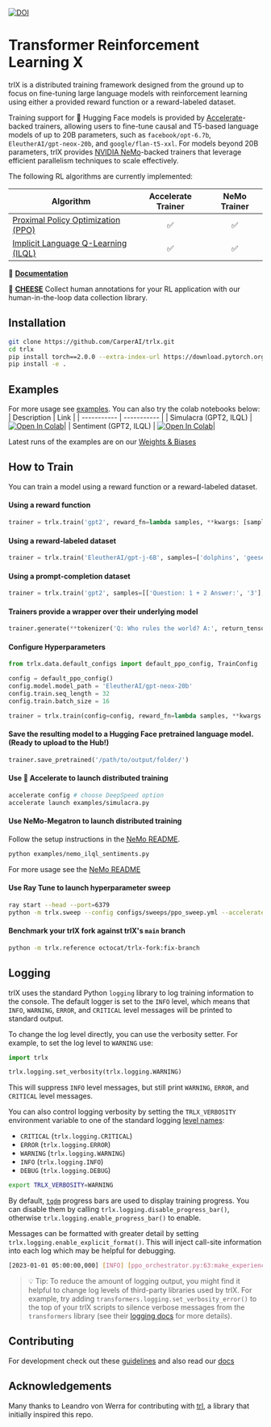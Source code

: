 
[![DOI](https://zenodo.org/badge/545104023.svg)](https://zenodo.org/badge/latestdoi/545104023)

# Transformer Reinforcement Learning X

trlX is a distributed training framework designed from the ground up to focus on fine-tuning large language models with reinforcement learning using either a provided reward function or a reward-labeled dataset.

Training support for 🤗 Hugging Face models is provided by [Accelerate](https://huggingface.co/docs/accelerate/)-backed trainers, allowing users to fine-tune causal and T5-based language models of up to 20B parameters, such as `facebook/opt-6.7b`, `EleutherAI/gpt-neox-20b`, and `google/flan-t5-xxl`. For models beyond 20B parameters, trlX provides [NVIDIA NeMo](https://github.com/NVIDIA/NeMo)-backed trainers that leverage efficient parallelism techniques to scale effectively.

The following RL algorithms are currently implemented:

| Algorithm                                                                     | Accelerate Trainer | NeMo Trainer  |
|-------------------------------------------------------------------------------|:------------------:|:-------------:|
| [Proximal Policy Optimization (PPO)](https://arxiv.org/pdf/1909.08593.pdf)    | ✅                 | ✅            |
| [Implicit Language Q-Learning (ILQL)](https://sea-snell.github.io/ILQL_site/) | ✅                 | ✅            |

📖 **[Documentation](https://trlX.readthedocs.io)**

🧀 **[CHEESE](https://github.com/carperai/cheese)** Collect human annotations for your RL application with our human-in-the-loop data collection library.

## Installation

```bash
git clone https://github.com/CarperAI/trlx.git
cd trlx
pip install torch==2.0.0 --extra-index-url https://download.pytorch.org/whl/cu116 # for cuda
pip install -e .
```

## Examples

For more usage see [examples](./examples). You can also try the colab notebooks below:
| Description | Link |
| ----------- | ----------- |
| Simulacra (GPT2, ILQL) | [![Open In Colab](https://colab.research.google.com/assets/colab-badge.svg)](https://colab.research.google.com/github/CarperAI/trlx/blob/main/examples/notebooks/trlx_simulacra.ipynb)|
| Sentiment (GPT2, ILQL) | [![Open In Colab](https://colab.research.google.com/assets/colab-badge.svg)](https://colab.research.google.com/github/CarperAI/trlx/blob/main/examples/notebooks/trlx_sentiments.ipynb)|

Latest runs of the examples are on our [Weights & Biases](https://wandb.ai/sorry/trlx-references/reportlist)

## How to Train

You can train a model using a reward function or a reward-labeled dataset.

#### Using a reward function

```python
trainer = trlx.train('gpt2', reward_fn=lambda samples, **kwargs: [sample.count('cats') for sample in samples])
```

#### Using a reward-labeled dataset

```python
trainer = trlx.train('EleutherAI/gpt-j-6B', samples=['dolphins', 'geese'], rewards=[1.0, 100.0])
```

#### Using a prompt-completion dataset

```python
trainer = trlx.train('gpt2', samples=[['Question: 1 + 2 Answer:', '3'], ['Question: Solve this equation: ∀n>0, s=2, sum(n ** -s). Answer:', '(pi ** 2)/ 6']])
```

#### Trainers provide a wrapper over their underlying model

```python
trainer.generate(**tokenizer('Q: Who rules the world? A:', return_tensors='pt'), do_sample=True)
```

#### Configure Hyperparameters

```python
from trlx.data.default_configs import default_ppo_config, TrainConfig

config = default_ppo_config()
config.model.model_path = 'EleutherAI/gpt-neox-20b'
config.train.seq_length = 32
config.train.batch_size = 16

trainer = trlx.train(config=config, reward_fn=lambda samples, **kwargs: [float(int(sample)) for sample in samples])
```

#### Save the resulting model to a Hugging Face pretrained language model. (Ready to upload to the Hub!)

```python
trainer.save_pretrained('/path/to/output/folder/')
```

#### Use 🤗 Accelerate to launch distributed training

```bash
accelerate config # choose DeepSpeed option
accelerate launch examples/simulacra.py
```

#### Use NeMo-Megatron to launch distributed training

Follow the setup instructions in the [NeMo README](./trlx/models/).

```bash
python examples/nemo_ilql_sentiments.py
```

For more usage see the [NeMo README](./trlx/models)

#### Use Ray Tune to launch hyperparameter sweep

```bash
ray start --head --port=6379
python -m trlx.sweep --config configs/sweeps/ppo_sweep.yml --accelerate_config configs/accelerate/ddp.yaml --num_gpus 4 examples/ppo_sentiments.py
```

#### Benchmark your trlX fork against trlX's `main` branch
```bash
python -m trlx.reference octocat/trlx-fork:fix-branch
```

## Logging

trlX uses the standard Python `logging` library to log training information to the console. The default logger is set to the `INFO` level, which means that `INFO`, `WARNING`, `ERROR`, and `CRITICAL` level messages will be printed to standard output.

To change the log level directly, you can use the verbosity setter. For example, to set the log level to `WARNING` use:

```python
import trlx

trlx.logging.set_verbosity(trlx.logging.WARNING)
```

This will suppress `INFO` level messages, but still print `WARNING`, `ERROR`, and `CRITICAL` level messages.

You can also control logging verbosity by setting the `TRLX_VERBOSITY` environment variable to one of the standard logging [level names](https://docs.python.org/3/library/logging.html#logging-levels):

- `CRITICAL` (`trlx.logging.CRITICAL`)
- `ERROR` (`trlx.logging.ERROR`)
- `WARNING` (`trlx.logging.WARNING`)
- `INFO` (`trlx.logging.INFO`)
- `DEBUG` (`trlx.logging.DEBUG`)

```sh
export TRLX_VERBOSITY=WARNING
```

By default, [`tqdm`](https://tqdm.github.io/docs/tqdm/) progress bars are used to display training progress. You can disable them by calling `trlx.logging.disable_progress_bar()`, otherwise `trlx.logging.enable_progress_bar()` to enable.

Messages can be formatted with greater detail by setting `trlx.logging.enable_explicit_format()`. This will inject call-site information into each log which may be helpful for debugging.

```sh
[2023-01-01 05:00:00,000] [INFO] [ppo_orchestrator.py:63:make_experience] [RANK 0] Message...
```

> 💡 Tip: To reduce the amount of logging output, you might find it helpful to change log levels of third-party libraries used by trlX. For example, try adding `transformers.logging.set_verbosity_error()` to the top of your trlX scripts to silence verbose messages from the `transformers` library (see their [logging docs](https://huggingface.co/docs/transformers/main_classes/logging#logging) for more details).

## Contributing

For development check out these [guidelines](./CONTRIBUTING.md)
and also read our [docs](https://trlX.readthedocs.io)

## Acknowledgements

Many thanks to Leandro von Werra for contributing with [trl](https://github.com/lvwerra/trl/), a library that initially inspired this repo.
